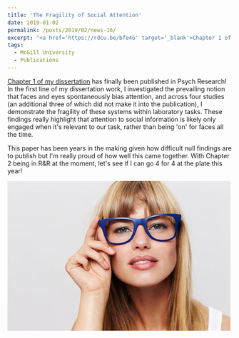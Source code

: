 ```yaml
---
title: 'The Fragility of Social Attention'
date: 2019-01-02
permalink: /posts/2019/02/news-16/
excerpt: "<a href='https://rdcu.be/bfe4G' target='_blank'>Chapter 1 of my dissertation</a> has finally been published in Psych Research! In the first line of my dissertation work, I investigated the prevailing notion that faces and eyes spontaneously bias attention, and across four studies (an additional three of which did not make it into the publication), I demonstrate the fragility of these systems within laboratory tasks. These findings really highlight that attention to social information is likely only engaged when it's relevant to our task, rather than being 'on' for faces all the time.<br><br>This paper has been years in the making given how difficult null findings are to publish but I'm really proud of how well this came together. With Chapter 2 being in R&R at the moment, let's see if I can go 4 for 4 at the plate this year!<br><br><img src='/images/posts/2019_01_paper.jpg'><br><br>"
tags:
  - McGill University
  - Publications
---
```


[Chapter 1 of my dissertation](https://rdcu.be/bfe4G) has finally been published in Psych Research! In the first line of my dissertation work, I investigated the prevailing notion that faces and eyes spontaneously bias attention, and across four studies (an additional three of which did not make it into the publication), I demonstrate the fragility of these systems within laboratory tasks. These findings really highlight that attention to social information is likely only engaged when it's relevant to our task, rather than being 'on' for faces all the time.

This paper has been years in the making given how difficult null findings are to publish but I'm really proud of how well this came together. With Chapter 2 being in R&R at the moment, let's see if I can go 4 for 4 at the plate this year!

![internal](/images/posts/2019_01_paper.jpg)